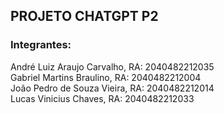 ## PROJETO CHATGPT P2

### Integrantes:

André Luiz Araujo Carvalho, RA: 2040482212035
<br>
Gabriel Martins Braulino, RA: 2040482212004
<br>
João Pedro de Souza Vieira, RA: 2040482212014
<br>
Lucas Vinicius Chaves, RA: 2040482212033
